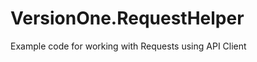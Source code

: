 VersionOne.RequestHelper
========================

Example code for working with Requests using API Client